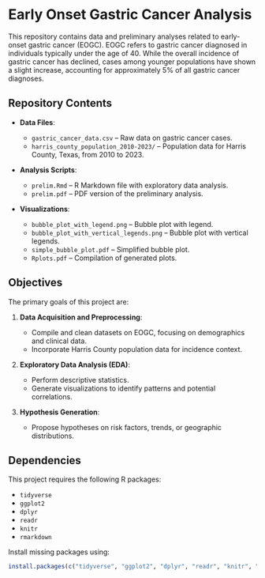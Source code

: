 # Early Onset Gastric Cancer Analysis

This repository contains data and preliminary analyses related to early-onset gastric cancer (EOGC). EOGC refers to gastric cancer diagnosed in individuals typically under the age of 40. While the overall incidence of gastric cancer has declined, cases among younger populations have shown a slight increase, accounting for approximately 5% of all gastric cancer diagnoses.

## Repository Contents

- **Data Files**:
  - `gastric_cancer_data.csv` – Raw data on gastric cancer cases.
  - `harris_county_population_2010-2023/` – Population data for Harris County, Texas, from 2010 to 2023.

- **Analysis Scripts**:
  - `prelim.Rmd` – R Markdown file with exploratory data analysis.
  - `prelim.pdf` – PDF version of the preliminary analysis.

- **Visualizations**:
  - `bubble_plot_with_legend.png` – Bubble plot with legend.
  - `bubble_plot_with_vertical_legends.png` – Bubble plot with vertical legends.
  - `simple_bubble_plot.pdf` – Simplified bubble plot.
  - `Rplots.pdf` – Compilation of generated plots.

## Objectives

The primary goals of this project are:

1. **Data Acquisition and Preprocessing**:
   - Compile and clean datasets on EOGC, focusing on demographics and clinical data.
   - Incorporate Harris County population data for incidence context.

2. **Exploratory Data Analysis (EDA)**:
   - Perform descriptive statistics.
   - Generate visualizations to identify patterns and potential correlations.

3. **Hypothesis Generation**:
   - Propose hypotheses on risk factors, trends, or geographic distributions.

## Dependencies

This project requires the following R packages:

- `tidyverse`
- `ggplot2`
- `dplyr`
- `readr`
- `knitr`
- `rmarkdown`

Install missing packages using:
```r
install.packages(c("tidyverse", "ggplot2", "dplyr", "readr", "knitr", "rmarkdown"))
```

